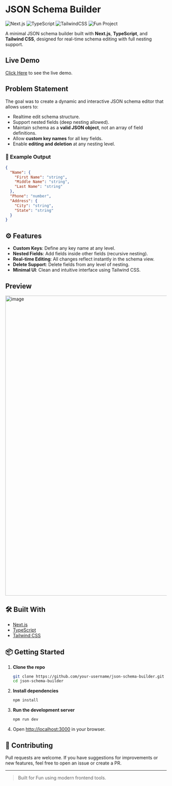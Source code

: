 # JSON Schema Builder
![Next.js](https://img.shields.io/badge/Next.js-000?style=for-the-badge&logo=next.js&logoColor=white)
![TypeScript](https://img.shields.io/badge/TypeScript-3178C6?style=for-the-badge&logo=typescript&logoColor=white)
![TailwindCSS](https://img.shields.io/badge/Tailwind_CSS-38B2AC?style=for-the-badge&logo=tailwind-css&logoColor=white)
![Fun Project](https://img.shields.io/badge/Built%20For-Fun-FF69B4?style=for-the-badge)

A minimal JSON schema builder built with **Next.js**, **TypeScript**, and **Tailwind CSS**, designed for real-time schema editing with full nesting support.

## Live Demo
[Click Here](https://json-schema-builder-gules.vercel.app/) to see the live demo.

## Problem Statement

The goal was to create a dynamic and interactive JSON schema editor that allows users to:

- Realtime edit schema structure.
- Support nested fields (deep nesting allowed).
- Maintain schema as a **valid JSON object**, not an array of field definitions.
- Allow **custom key names** for all key fields.
- Enable **editing and deletion** at any nesting level.

### 🧪 Example Output

```json
{
  "Name": {
    "First Name": "string",
    "Middle Name": "string",
    "Last Name": "string"
  },
  "Phone": "number",
  "Address": {
    "City": "string",
    "State": "string"
  }
}
```

## ⚙️ Features

- **Custom Keys**: Define any key name at any level.
- **Nested Fields**: Add fields inside other fields (recursive nesting).
- **Real-time Editing**: All changes reflect instantly in the schema view.
- **Delete Support**: Delete fields from any level of nesting.
- **Minimal UI**: Clean and intuitive interface using Tailwind CSS.

## Preview
<img width="1918" height="938" alt="image" src="https://github.com/user-attachments/assets/faa81a1e-eb6a-4f12-8f29-131626896046" />



## 🛠️ Built With

- [Next.js](https://nextjs.org/)
- [TypeScript](https://www.typescriptlang.org/)
- [Tailwind CSS](https://tailwindcss.com/)

## 📦 Getting Started

1. **Clone the repo**
   ```bash
   git clone https://github.com/your-username/json-schema-builder.git
   cd json-schema-builder
   ```

2. **Install dependencies**
   ```bash
   npm install
   ```

3. **Run the development server**
   ```bash
   npm run dev
   ```

4. Open [http://localhost:3000](http://localhost:3000) in your browser.


## 🤝 Contributing

Pull requests are welcome. If you have suggestions for improvements or new features, feel free to open an issue or create a PR.

---

> Built for Fun using modern frontend tools.
